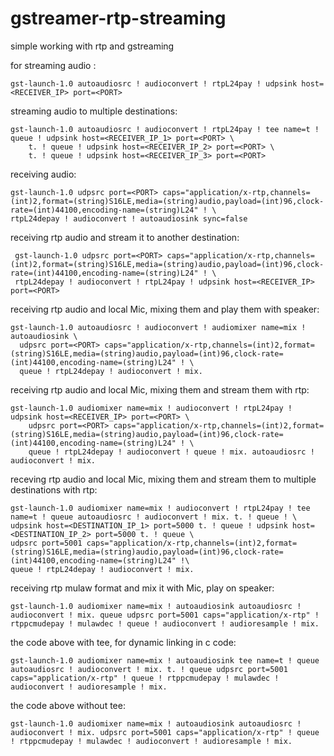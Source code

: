 # gstreamer-rtp-streaming
simple working with rtp and gstreaming

for streaming audio :

    gst-launch-1.0 autoaudiosrc ! audioconvert ! rtpL24pay ! udpsink host=<RECEIVER_IP> port=<PORT>
    
streaming audio to multiple destinations:
    
    gst-launch-1.0 autoaudiosrc ! audioconvert ! rtpL24pay ! tee name=t ! queue ! udpsink host=<RECEIVER_IP_1> port=<PORT> \
        t. ! queue ! udpsink host=<RECEIVER_IP_2> port=<PORT> \
        t. ! queue ! udpsink host=<RECEIVER_IP_3> port=<PORT>
        
receiving audio:

    gst-launch-1.0 udpsrc port=<PORT> caps="application/x-rtp,channels=(int)2,format=(string)S16LE,media=(string)audio,payload=(int)96,clock-rate=(int)44100,encoding-name=(string)L24" ! \
    rtpL24depay ! audioconvert ! autoaudiosink sync=false
    
receiving rtp audio and stream it to another destination:
     
     gst-launch-1.0 udpsrc port=<PORT> caps="application/x-rtp,channels=(int)2,format=(string)S16LE,media=(string)audio,payload=(int)96,clock-rate=(int)44100,encoding-name=(string)L24" ! \
     rtpL24depay ! audioconvert ! rtpL24pay ! udpsink host=<RECEIVER_IP> port=<PORT>
     
receiving rtp audio and local Mic, mixing them and play them with speaker:

    gst-launch-1.0 autoaudiosrc ! audioconvert ! audiomixer name=mix ! autoaudiosink \
      udpsrc port=<PORT> caps="application/x-rtp,channels=(int)2,format=(string)S16LE,media=(string)audio,payload=(int)96,clock-rate=(int)44100,encoding-name=(string)L24" ! \
      queue ! rtpL24depay ! audioconvert ! mix.
      
receiving rtp audio and local Mic, mixing them and stream them with rtp:

    gst-launch-1.0 audiomixer name=mix ! audioconvert ! rtpL24pay ! udpsink host=<RECEIVER_IP> port=<PORT> \
        udpsrc port=<PORT> caps="application/x-rtp,channels=(int)2,format=(string)S16LE,media=(string)audio,payload=(int)96,clock-rate=(int)44100,encoding-name=(string)L24" ! \
        queue ! rtpL24depay ! audioconvert ! queue ! mix. autoaudiosrc ! audioconvert ! mix.
        
        
    
receving rtp audio and local Mic, mixing them and stream them to multiple destinations with rtp:

    gst-launch-1.0 audiomixer name=mix ! audioconvert ! rtpL24pay ! tee name=t ! queue autoaudiosrc ! audioconvert ! mix. t. ! queue ! \
    udpsink host=<DESTINATION_IP_1> port=5000 t. ! queue ! udpsink host=<DESTINATION_IP_2> port=5000 t. ! queue \
    udpsrc port=5001 caps="application/x-rtp,channels=(int)2,format=(string)S16LE,media=(string)audio,payload=(int)96,clock-rate=(int)44100,encoding-name=(string)L24" !\
    queue ! rtpL24depay ! audioconvert ! mix.

receiving rtp mulaw format and mix it with Mic, play on speaker:
    
    gst-launch-1.0 audiomixer name=mix ! autoaudiosink autoaudiosrc ! audioconvert ! mix. queue udpsrc port=5001 caps="application/x-rtp" ! rtppcmudepay ! mulawdec ! queue ! audioconvert ! audioresample ! mix.
    
the code above with tee, for dynamic linking in c code:

    gst-launch-1.0 audiomixer name=mix ! autoaudiosink tee name=t ! queue autoaudiosrc ! audioconvert ! mix. t. ! queue udpsrc port=5001 caps="application/x-rtp" ! queue ! rtppcmudepay ! mulawdec ! audioconvert ! audioresample ! mix.
    
the code above without tee:

    gst-launch-1.0 audiomixer name=mix ! autoaudiosink autoaudiosrc ! audioconvert ! mix. udpsrc port=5001 caps="application/x-rtp" ! queue ! rtppcmudepay ! mulawdec ! audioconvert ! audioresample ! mix.
